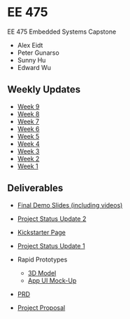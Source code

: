 # EE 475

EE 475 Embedded Systems Capstone

* Alex Eidt
* Peter Gunarso
* Sunny Hu
* Edward Wu


## Weekly Updates
* [Week 9](weekly_update/week9.md)
* [Week 8](weekly_update/week8.md)
* [Week 7](weekly_update/week7.md)
* [Week 6](weekly_update/week6.md)
* [Week 5](weekly_update/week5.md)
* [Week 4](weekly_update/week4.md)
* [Week 3](weekly_update/week3.md)
* [Week 2](weekly_update/week2.md)
* [Week 1](weekly_update/week1.md)



## Deliverables

* [Final Demo Slides (including videos)](https://docs.google.com/presentation/d/1JVPtu6F8TNrFQzQSW43W800NoxPH5E1Qw6ZNhgIIHa4/edit?usp=sharing)

* [Project Status Update 2](https://docs.google.com/presentation/d/137rjymTj2ACOPaEjyuAJBPIMfacijYlZ3rB--v2wRYs/edit?usp=sharing)

* [Kickstarter Page](kickstarter.md)

* [Project Status Update 1](https://docs.google.com/presentation/d/16Bb-tAvqRhDA4DYQsEwbTX6xdlSc95PNFWBloF_YF-o/edit?usp=sharing)

* Rapid Prototypes
    * [3D Model](https://cad.onshape.com/documents/08cac49aa25d3ed912392922/w/437bd6398aacd30679a72fc3/e/4a10e9d8844c9b01d6b99d25?renderMode=0&uiState=617337ef3927ac5d189e829a)
    * [App UI Mock-Up](https://www.figma.com/proto/iVGx4vgKLAvFz49OYhs8xk/UI-Mockup?node-id=81%3A179&scaling=scale-down&page-id=0%3A1&starting-point-node-id=81%3A179&show-proto-sidebar=1)

* [PRD](https://docs.google.com/document/d/1YGltKWX7_WcPJj4181drKQ-ST4nScgyZTBDILL6FrCI/edit?usp=sharing)

* [Project Proposal](https://docs.google.com/presentation/d/1L0yTmtHj2N49Bc62OJ8emHn7ki1uWSqm6XyPh2wC9JU/edit?usp=sharing)
